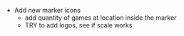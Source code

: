 - Add new marker icons
  - add quantity of games at location inside the marker
  - TRY to add logos, see if scale works